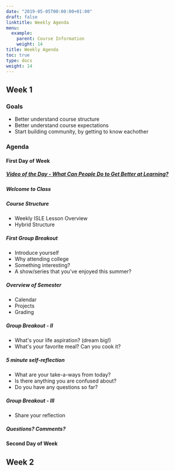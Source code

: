 ```yaml
---
date: "2019-05-05T00:00:00+01:00"
draft: false
linktitle: Weekly Agenda
menu:
  example:
    parent: Course Information
    weight: 14
title: Weekly Agenda
toc: true
type: docs
weight: 14
---
```


## Week 1

### Goals
- Better understand course structure
- Better understand course expectations
- Start building community, by getting to know eachother


### Agenda

#### First Day of Week

##### [Video of the Day - What Can People Do to Get Better at Learning?](https://youtu.be/iGdvGLjOB0Q)

##### Welcome to Class

##### Course Structure
- Weekly ISLE Lesson Overview
- Hybrid Structure

##### First Group Breakout
- Introduce yourself
- Why attending college
- Something interesting?
- A show/series that you've enjoyed this summer?

##### Overview of Semester
- Calendar
- Projects
- Grading

##### Group Breakout - II
- What's your life aspiration? (dream big!)
- What's your favorite meal?  Can you cook it?  
  
##### 5 minute self-reflection
- What are your take-a-ways from today?
- Is there anything you are confused about?
- Do you have any questions so far?  
  
##### Group Breakout - III
- Share your reflection

##### Questions?  Comments?


#### Second Day of Week


## Week 2






